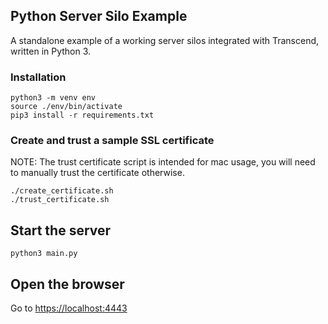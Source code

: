 ## Python Server Silo Example

A standalone example of a working server silos integrated with Transcend, written in Python 3.

### Installation

```
python3 -m venv env
source ./env/bin/activate 
pip3 install -r requirements.txt
```

### Create and trust a sample SSL certificate

NOTE: The trust certificate script is intended for mac usage, you will need to manually trust the certificate otherwise.

```
./create_certificate.sh
./trust_certificate.sh
```

## Start the server

```
python3 main.py 
```

## Open the browser

Go to [https://localhost:4443](https://localhost:4443)
